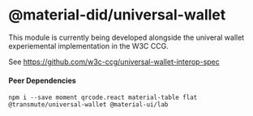# @material-did/universal-wallet

This module is currently being developed alongside the univeral wallet experiemental implementation in the W3C CCG.

See https://github.com/w3c-ccg/universal-wallet-interop-spec

#### Peer Dependencies

```
npm i --save moment qrcode.react material-table flat @transmute/universal-wallet @material-ui/lab
```
